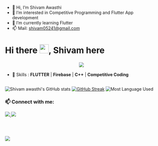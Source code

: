 - 👋 Hi, I’m Shivam Awasthi
- 👀 I’m interested in Competitive Programming and Flutter App development
- 🌱 I’m currently learning Flutter
- 📫 Mail: shivam05241@gmail.com

<!---
shivam05241/shivam05241 is a ✨ special ✨ repository because its `README.md` (this file) appears on your GitHub profile.
You can click the Preview link to take a look at your changes.
--->
# Hi there <img src="https://raw.githubusercontent.com/MartinHeinz/MartinHeinz/master/wave.gif" width="30px">, Shivam here

<h3 align="center"><img src ="https://camo.githubusercontent.com/992babdffd8c74a1502de375fbdf7e4d54773242/68747470733a2f2f6d656469612e67697068792e636f6d2f6d656469612f53576f536b4e36447854737a71494b4571762f67697068792e676966" /></h3>


- 🚀 Skills : **FLUTTER** | **Firebase** | **C++** | **Competitive Coding**
<br/> <br/>



![Shivam awasthi's GitHub stats](https://github-readme-stats.vercel.app/api?username=shivam05241&show_icons=true&theme=radical)
[![GitHub Streak](https://github-readme-streak-stats.herokuapp.com/?user=shivam05241&theme=radical)](https://git.io/streak-stats)
![Most Language Used](https://github-readme-stats.vercel.app/api/top-langs?username=shivam05241&show_icons=true&locale=en&layout=compact)


 <h3 align="left"> 📫 Connect with me:</h3>
 <p align="left">
<a href ="https://www.linkedin.com/in/shivam-awasthi-509448136/"> 
  <img src="https://img.shields.io/badge/LinkedIn-0077B5?style=for-the-badge&logo=linkedin&logoColor=white" />
</a> 
<a href="mailto:siddharth25pandey@gmail.com"><img src="https://img.shields.io/badge/gmail-%23D14836.svg?&style=for-the-badge&logo=gmail&logoColor=white" /></a>&nbsp;&nbsp;&nbsp;&nbsp;
 </p>

<br /> <br />


<a href ="https://www.codechef.com/users/shivam_awasthi"> 
  <img src="https://upload.wikimedia.org/wikipedia/en/thumb/7/7b/Codechef%28new%29_logo.svg/1200px-Codechef%28new%29_logo.svg.png?style=for-the-badge&logo=linkedin&logoColor=white" />
</a> <br /> <br />







